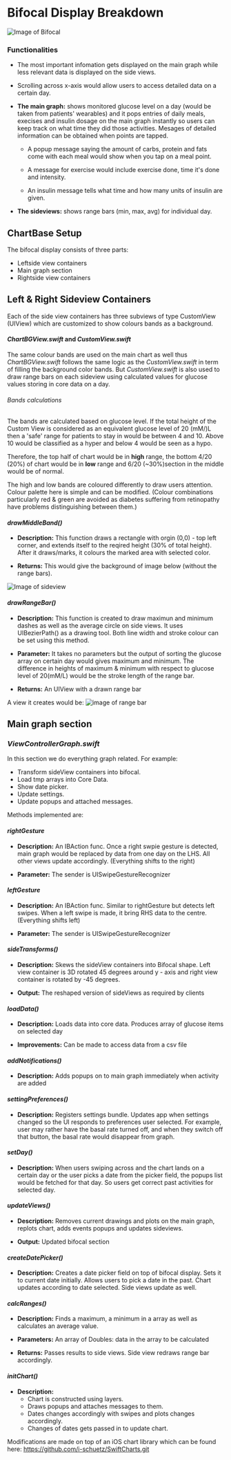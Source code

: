 # Bifocal Display Breakdown

![Image of Bifocal](Bifocal.png)


### Functionalities
* The most important infomation gets displayed on the main graph while less relevant data is displayed on the side views. 

* Scrolling across x-axis would allow users to access detailed data on a certain day.

* **The main graph:**
shows monitored glucose level on a day (would be taken from patients' wearables) and it pops entries of daily meals, execises and insulin dosage on the main graph instantly so users can keep track on what time they did those activities. Mesages of detailed information can be obtained when points are tapped. 

  * A popup message saying the amount of carbs, protein and fats come with each meal would show when you tap on a meal point. 

  * A message for exercise would include exercise done, time it's done and intensity. 

  * An insulin message tells what time and how many units of insulin are given.

* **The sideviews:** shows range bars (min, max, avg) for individual day.


## ChartBase Setup
The bifocal display consists of three parts: 
  * Leftside view containers
  * Main graph section
  * Rightside view containers

## Left & Right Sideview Containers
Each of the side view containers has three subviews of type CustomView (UIView) which are customized to show colours bands as a background. 
#### *ChartBGView.swift* and *CustomView.swift*
The same colour bands are used on the main chart as well thus *ChartBGView.swift* follows the same logic as the *CustomView.swift* in term of filling the background color bands. But *CustomView.swift* is also used to draw range bars on each sideview using calculated values for glucose values storing in core data on a day.

###### Bands calculations
The bands are calculated based on glucose level. If the total height of the Custom View is considered as an equivalent glucose level of 20 (mM/)L  then a 'safe' range for patients to stay in would be between 4 and 10. Above 10 would be classified as a hyper and below 4 would be seen as a hypo.

Therefore, the top half of chart would be in **high** range, the bottom 4/20 (20%) of chart would be in **low** range and 6/20 (~30%)section in the middle would be of normal. 

The high and low bands are coloured differently to draw users attention. Colour palette here is simple and can be modified. (Colour combinations particularly red & green are avoided as diabetes suffering from retinopathy have problems distinguishing between them.)

#### *drawMiddleBand()*
* **Description:**
This function draws a rectangle with orgin (0,0) - top left corner, and extends itself to the reqired height (30% of total height). After it draws/marks, it colours the marked area with selected color.

* **Returns:**
This would give the background of image below (without the range bars).

![Image of sideview](sideview.png)
    
#### *drawRangeBar()*
* **Description:**
This function is created to draw maximun and minimum dashes as well as the average circle on side views. 
It uses UIBezierPath() as a drawing tool. Both line width and stroke colour can be set using this method.

* **Parameter:**
It takes no parameters but the output of sorting the glucose array on certain day would gives maximum and minimum. The difference  in heights of maximum & minimum with respect to glucose level of 20(mM/L) would be the stroke length of the range bar.

* **Returns:** An UIView with a drawn range bar

A view it creates would be: ![image of range bar](rangeBar.png)


## Main graph section

### *ViewControllerGraph.swift*
In this section we do everything graph related. For example:
* Transform sideView containers into bifocal. 
* Load tmp arrays into Core Data.
* Show date picker.  
* Update settings.  
* Update popups and attached messages.

Methods implemented are: 
#### *rightGesture* 
* **Description:** An IBAction func. Once a right swpie gesture is detected, main graph would be replaced by data from one day on the LHS. All other views update accordingly. (Everything shifts to the right)

* **Parameter:** The sender is UISwipeGestureRecognizer

#### *leftGesture* 
* **Description:** An IBAction func. Similar to rightGesture but detects left swipes. When a left swipe is made, it bring RHS data to the centre. (Everything shifts left) 

* **Parameter:** The sender is UISwipeGestureRecognizer

#### *sideTransforms()*
* **Description:** Skews the sideView containers into Bifocal shape. Left view container is 3D rotated 45 degrees around y - axis and right view container is rotated by -45 degrees.

* **Output:** The reshaped version of sideViews as required by clients

#### *loadData()*
* **Description:** Loads data into core data. Produces array of glucose items on selected day

* **Improvements:** Can be made to access data from a csv file

#### *addNotifications()*
* **Description:** Adds popups on to main graph immediately when activity are added

#### *settingPreferences()*
* **Description:** Registers settings bundle. Updates app when settings changed so the UI responds to preferences user selected. For example, user may rather have the basal rate turned off, and when they switch off that button, the basal rate would disappear from graph.

#### *setDay()*
* **Description:** When users swiping across and the chart lands on a certain day or the user picks a date from the picker field, the popups list would be fetched for that day. So users get correct past activities for selected day.

#### *updateViews()*
* **Description:** Removes current drawings and plots on the main graph, replots chart, adds events popups and updates sideviews.

* **Output:** Updated bifocal section

#### *createDatePicker()*
* **Description:** Creates a date picker field on top of bifocal display. Sets it to current date initially. Allows users to pick a date in the past. Chart updates according to date selected. Side views update as well.

#### *calcRanges()*
* **Description:** Finds a maximum, a minimum in a array as well as calculates an average value.

* **Parameters:** An array of Doubles: data in the array to be calculated 

* **Returns:** Passes results to side views. Side view redraws range bar accordingly.

#### *initChart()*
* **Description:** 
  * Chart is constructed using layers. 
  * Draws popups and attaches messages to them.
  * Dates changes accordingly with swipes and plots changes accordingly.
  * Changes of dates gets passed in to update chart. 

Modifications are made on top of an iOS chart library which can be found here: https://github.com/i-schuetz/SwiftCharts.git 
